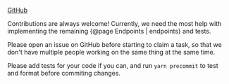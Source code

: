 [GitHub](https://github.com/bashbaugh/clout.js)

Contributions are always welcome! Currently, we need the most help with implementing the remaining {@page Endpoints | endpoints} and tests.

Please open an issue on GitHub before starting to claim a task, so that we don't have multiple people working on the same thing at the same time.

Please add tests for your code if you can, and run `yarn precommit` to test and format before commiting changes.
